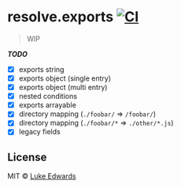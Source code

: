 # resolve.exports [![CI](https://github.com/lukeed/resolve.exports/workflows/CI/badge.svg)](https://github.com/lukeed/resolve.exports/actions)

> WIP

***TODO***

- [x] exports string
- [x] exports object (single entry)
- [x] exports object (multi entry)
- [x] nested conditions
- [x] exports arrayable
- [x] directory mapping (`./foobar/` => `/foobar/`)
- [x] directory mapping (`./foobar/*` => `./other/*.js`)
- [x] legacy fields

## License

MIT © [Luke Edwards](https://lukeed.com)

